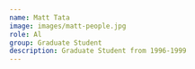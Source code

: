 ```yaml
---
name: Matt Tata
image: images/matt-people.jpg
role: Al
group: Graduate Student
description: Graduate Student from 1996-1999
---
```

